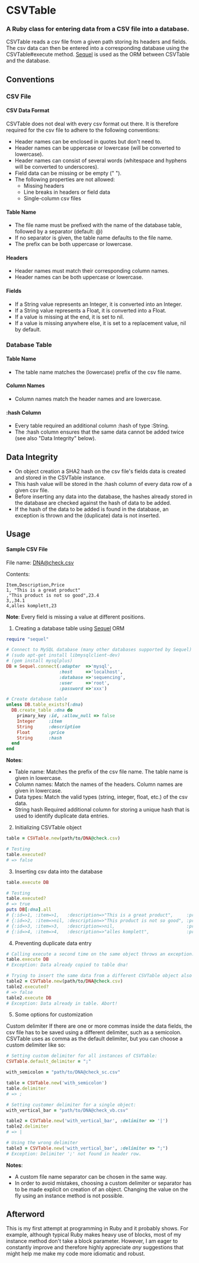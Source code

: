 # CSVTable

### A Ruby class for entering data from a CSV file into a database.

CSVTable reads a csv file from a given path storing its headers and fields.
The csv data can then be entered into a corresponding database using the CSVTable#execute method.
[Sequel](http://sequel.rubyforge.org/) is used as the ORM between CSVTable and the database.

## Conventions

### CSV File

#### CSV Data Format

CSVTable does not deal with every csv format out there.
It is therefore required for the csv file to adhere to the following conventions:

* Header names can be enclosed in quotes but don't need to.
* Header names can be uppercase or lowercase (will be converted to lowercase).
* Header names can consist of several words (whitespace and hyphens will be converted to underscores).
* Field data can be missing or be empty (" ").
* The following properties are not allowed:
  * Missing headers
  * Line breaks in headers or field data
  * Single-column csv files


#### Table Name
* The file name must be prefixed with the name of the database table, followed by a separator (default: @)
* If no separator is given, the table name defaults to the file name.
* The prefix can be both uppercase or lowercase.

#### Headers
* Header names must match their corresponding column names.
* Header names can be both uppercase or lowercase.

#### Fields
* If a String value represents an Integer, it is converted into an Integer.
* If a String value represents a Float, it is converted into a Float.
* If a value is missing at the end, it is set to nil.
* If a value is missing anywhere else, it is set to a replacement value, nil by default.




### Database Table

#### Table Name
* The table name matches the (lowercase) prefix of the csv file name.

#### Column Names
* Column names match the header names and are lowercase.

#### :hash Column
* Every table required an additional column :hash of type :String.
* The :hash column ensures that the same data cannot be added twice (see also "Data Integrity" below).


## Data Integrity

* On object creation a SHA2 hash on the csv file's fields data is created and stored in the CSVTable instance.
* This hash value will be stored in the :hash column of every data row of a given csv file.
* Before inserting any data into the database, the hashes already stored in the database are checked against the 
hash of data to be added.
* If the hash of the data to be added is found in the database, an exception is thrown and the (duplicate) data is not inserted.


## Usage

#### Sample CSV File
File name: DNA@check.csv

Contents:

```
Item,Description,Price
1, "This is a great product"
,"This product is not so good",23.4
3,,34.1
4,alles komplett,23
```

**Note**: Every field is missing a value at different positions.

1) Creating a database table using [Sequel](http://sequel.rubyforge.org/) ORM

``` ruby
require "sequel"

# Connect to MySQL database (many other databases supported by Sequel)
# (sudo apt-get install libmysqlclient-dev)
# (gem install mysqlplus)
DB = Sequel.connect(:adapter  =>'mysql', 
                    :host     =>'localhost', 
                    :database =>'sequencing', 
                    :user     =>'root', 
                    :password =>'xxx')

# Create database table
unless DB.table_exists?(:dna)
  DB.create_table :dna do
    primary_key :id, :allow_null => false
    Integer     :item
    String      :description
    Float       :price
    String      :hash
  end
end
```

**Notes**:

* Table name:   Matches the prefix of the csv file name. The table name is given in lowercase.
* Column names: Match the names of the headers. Column names are given in lowercase.
* Data types:   Match the valid types (string, integer, float, etc.) of the csv data.
* String hash   Required additional column for storing a unique hash that is used to identify duplicate data entries.


2) Initializing CSVTable object

~~~ ruby
table = CSVTable.new(path/to/DNA@check.csv)

# Testing
table.executed?
# => false
~~~


3) Inserting csv data into the database 

```ruby
table.execute DB

# Testing
table.executed?
# => true
puts DB[:dna].all
# {:id=>1, :item=>1,   :description=>"This is a great product",     :price=>nil,  :hash=>"c1fc89[...]5ef"}
# {:id=>2, :item=>nil, :description=>"This product is not so good", :price=>23.4, :hash=>"c1fc89[...]5ef"}
# {:id=>3, :item=>3,   :description=>nil,                           :price=>34.1, :hash=>"c1fc89[...]5ef"}
# {:id=>4, :item=>4,   :description=>"alles komplett",              :price=>23.0, :hash=>"c1fc89[...]5ef"}
```


4) Preventing duplicate data entry

```ruby
# Calling execute a second time on the same object throws an exception:
table.execute DB
# Exception: Data already copied to table dna!

# Trying to insert the same data from a different CSVTable object also throws an exception:
table2 = CSVTable.new(path/to/DNA@check.csv)
table2.executed?
# => false
table2.execute DB
# Exception: Data already in table. Abort!
```

5) Some options for customization

Custom delimiter
If there are one or more commas inside the data fields, the csv file has to be saved using a different delimiter, such as a semicolon.
CSVTable uses as comma as the default delimiter, but you can choose a custom delimiter like so:

```ruby
# Setting custom delimiter for all instances of CSVTable:
CSVTable.default_delimiter = ";"

with_semicolon = "path/to/DNA@check_sc.csv"

table = CSVTable.new('with_semicolon')
table.delimiter
# => ;

# Setting customer delimiter for a single object:
with_vertical_bar = "path/to/DNA@check_vb.csv"

table2 = CSVTable.new('with_vertical_bar', :delimiter => '|')
table2.delimiter
# => |

# Using the wrong delimiter
table3 = CSVTable.new('with_vertical_bar', :delimiter => ";")
# Exception: Delimiter ';' not found in header row. 

```

**Notes**: 

* A custom file name separator can be chosen in the same way.
* In order to avoid mistakes, choosing a custom delimiter or separator has to be made explicit on creation of an object. Changing the value on the fly using an instance method is not possible.


## Afterword

This is my first attempt at programming in Ruby and it probably shows. For example, although typical Ruby makes heavy use of blocks, most of my instance method don't take a block parameter.
However, I am eager to constantly improve and therefore highly appreciate *any* suggestions that might help me make my code more idiomatic and robust.


